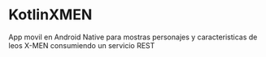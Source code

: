# KotlinXMEN
App movil en Android Native para mostras personajes y caracteristicas de leos X-MEN consumiendo un servicio REST
